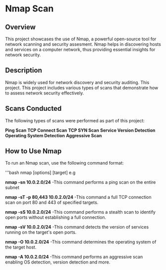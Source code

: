 # Nmap Scan

## Overview
This project showcases  the use of Nmap, a powerful open-source tool for network scanning and security assesment. Nmap helps in discovering hosts and services on a computer network, thus providing essential insights for network security.


## Description

Nmap is widely used for network discovery and security auditing. This project. This project includes various types of scans that demonstrate how to assess network security effectively.


## Scans Conducted
The following types of scans were performed as part of this project:

**Ping Scan**
**TCP Connect Scan**
**TCP SYN Scan**
**Service Version Detection**
**Operating System Detection**
**Aggressive Scan**

## How to Use Nmap

To run an Nmap scan, use the following command format:

'''bash
nmap [options] [target] e.g

**nmap -sn 10.0.2.0/24** -This command performs a ping scan on the entire subnet

**nmap -sT -p 80,443 10.0.2.0/24** -This command a full TCP connection scan on port 80 and 443 of specified targets.

**nmap -sS 10.0.2.0/24** -This command performs a stealth scan to identify open ports without establishing a full connection.

**nmap -sV 10.0.2.0/24** -This command detects the version of services running on the target's open ports.

**nmap -O 10.0.2.0/24** -This command determines the operating system of the target host.

**nmap -A 10.0.2.0/24** -This command performs an aggressive scan enabling OS detection, version detection and more.
 
